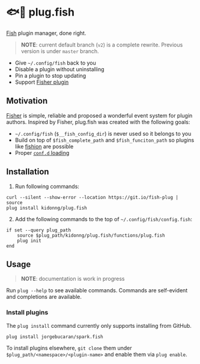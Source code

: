 # 🐟🔌 plug.fish

[Fish](https://fishshell.com/) plugin manager, done right.

> **NOTE**: current default branch (`v2`) is a complete rewrite. Previous version is under `master` branch.

- Give `~/.config/fish` back to you
- Disable a plugin without uninstalling
- Pin a plugin to stop updating
- Support [Fisher plugin](https://github.com/jorgebucaran/fisher#creating-a-plugin)

## Motivation

[Fisher](https://github.com/jorgebucaran/fisher) is simple, reliable and proposed a wonderful event system for plugin authors. Inspired by Fisher, plug.fish was created with the following goals:

- `~/.config/fish` (`$__fish_config_dir`) is never used so it belongs to you
- Build on top of `$fish_complete_path` and `$fish_funciton_path` so plugins like [fishion](https://github.com/kidonng/fishion) are possible
- Proper [`conf.d` loading](https://github.com/fish-shell/fish-shell/blob/da32b6c172dcfe54c9dc4f19e46f35680fc8a91a/share/config.fish#L257-L269)

## Installation

1. Run following commands:

```fish
curl --silent --show-error --location https://git.io/fish-plug | source
plug install kidonng/plug.fish
```

2. Add the following commands to the top of `~/.config/fish/config.fish`:

```fish
if set --query plug_path
    source $plug_path/kidonng/plug.fish/functions/plug.fish
    plug init
end
```

## Usage

> **NOTE**: documentation is work in progress

Run `plug --help` to see available commands. Commands are self-evident and completions are available.

### Install plugins

The `plug install` command currently only supports installing from GitHub.

```fish
plug install jorgebucaran/spark.fish
```

To install plugins elsewhere, `git clone` them under `$plug_path/<namespace>/<plugin-name>` and enable them via `plug enable`.
